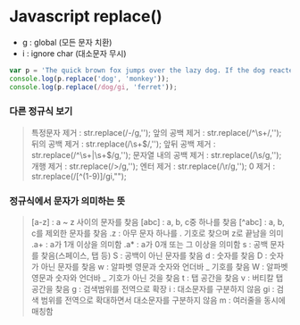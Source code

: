 # Javascript replace()

* g : global (모든 문자 치환)
* i : ignore char (대소문자 무시)

```javascript
var p = 'The quick brown fox jumps over the lazy dog. If the dog reacted, was it really lazy?';
console.log(p.replace('dog', 'monkey'));
console.log(p.replace(/dog/gi, 'ferret'));
```

### 다른 정규식 보기

> 특정문자 제거  : str.replace(/\-/g,'');
> 앞의 공백 제거  : str.replace(/^\s+/,'');
> 뒤의 공백 제거  : str.replace(/\s+$/,'');
> 앞뒤 공백 제거  : str.replace(/^\s+|\s+$/g,'');
> 문자열 내의 공백 제거  : str.replace(/\s/g,'');
> 개행 제거  : str.replace(/>/g,'');
> 엔터 제거  : str.replace(/\r/g,'');
> 0 제거  : str.replace(/[^(1-9)]/gi,"");

### 정규식에서 문자가 의미하는 뜻
> [a-z] : a ~ z 사이의 문자를 찾음
> [abc] : a, b, c중 하나를 찾음
> [^abc] : a, b, c를 제외한 문자를 찾음
> .z : 아무 문자 하나를 . 기호로 찾으며 z로 끝남을 의미
> .a+ : a가 1개 이상을 의미함
> .a* : a가 0개 또는 그 이상을 의미함
> s : 공백 문자를 찾음(스페이스, 탭 등)
> S : 공백이 아닌 문자를 찾음
> d : 숫자를 찾음
> D : 숫자가 아닌 문자를 찾음
> w : 알파벳 영문과 숫자와 언더바 _ 기호를 찾음
> W : 알파벳 영문과 숫자와 언더바 _ 기호가 아닌 것을 찾음
> t : 탭 공간을 찾음
> v : 버티칼 탭 공간을 찾음
> g : 검색범위를 전역으로 확장
> i : 대소문자를 구분하지 않음
> gi : 검색 범위를 전역으로 확대하면서 대소문자를 구분하지 않음
> m : 여러줄을 동시에 매칭함

